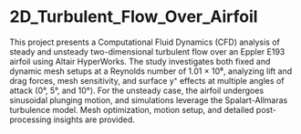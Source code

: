 # 2D_Turbulent_Flow_Over_Airfoil

This project presents a Computational Fluid Dynamics (CFD) analysis of steady and unsteady two-dimensional turbulent flow over an Eppler E193 airfoil using Altair HyperWorks. The study investigates both fixed and dynamic mesh setups at a Reynolds number of 1.01 × 10⁶, analyzing lift and drag forces, mesh sensitivity, and surface y⁺ effects at multiple angles of attack (0°, 5°, and 10°). For the unsteady case, the airfoil undergoes sinusoidal plunging motion, and simulations leverage the Spalart-Allmaras turbulence model. Mesh optimization, motion setup, and detailed post-processing insights are provided.

